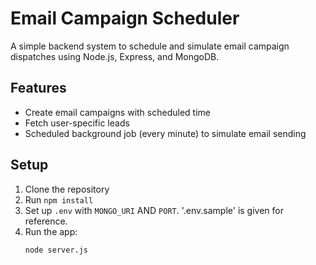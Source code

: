 # Email Campaign Scheduler

A simple backend system to schedule and simulate email campaign dispatches using Node.js, Express, and MongoDB.

## Features

- Create email campaigns with scheduled time
- Fetch user-specific leads
- Scheduled background job (every minute) to simulate email sending

## Setup

1. Clone the repository
2. Run `npm install`
3. Set up `.env` with `MONGO_URI` AND `PORT`. '.env.sample' is given for reference.
4. Run the app:
   ```bash
   node server.js
